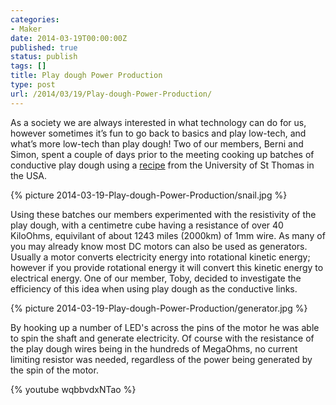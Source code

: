 ```yaml
---
categories:
- Maker
date: 2014-03-19T00:00:00Z
published: true
status: publish
tags: []
title: Play dough Power Production
type: post
url: /2014/03/19/Play-dough-Power-Production/
---
```


As a society we are always interested in what technology can do for us, however sometimes it’s fun to go back to basics and play low-tech, and what’s more low-tech than play dough!
Two of our members, Berni and Simon, spent a couple of days prior to the meeting cooking up batches of conductive play dough using a [recipe](http://courseweb.stthomas.edu/apthomas/SquishyCircuits/conductiveDough.htm) from the University of St Thomas in the USA.

{% picture 2014-03-19-Play-dough-Power-Production/snail.jpg %}

Using these batches our members experimented with the resistivity of the play dough, with a centimetre cube having a resistance of over 40 KiloOhms, equivilant of about 1243 miles (2000km) of 1mm wire.
As many of you may already know most DC motors can also be used as generators. Usually a motor converts electricity energy into rotational kinetic energy; however if you provide rotational energy it will convert this kinetic energy to electrical energy.  One of our member, Toby, decided to investigate the efficiency of this idea when using play dough as the conductive links.

{% picture 2014-03-19-Play-dough-Power-Production/generator.jpg %}

By hooking up a number of LED's across the pins of the motor he was able to spin the shaft and generate electricity. Of course with the resistance of the play dough wires being in the hundreds of MegaOhms, no current limiting resistor was needed, regardless of the power being generated by the spin of the motor. 

{% youtube wqbbvdxNTao %}


